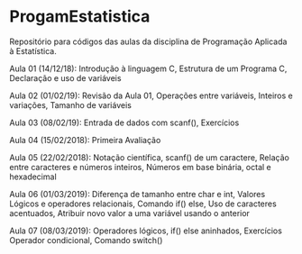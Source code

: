 # ProgamEstatistica
Repositório para códigos das aulas da disciplina de Programação Aplicada à Estatística.
  
Aula 01 (14/12/18): Introdução à linguagem C, Estrutura de um Programa C,
                    Declaração e uso de variáveis
  
Aula 02 (01/02/19): Revisão da Aula 01, Operações entre variáveis,
                    Inteiros e variações, Tamanho de variáveis  
  
Aula 03 (08/02/19): Entrada de dados com scanf(), Exercícios  
  
Aula 04 (15/02/2018): Primeira Avaliação  
  
Aula 05 (22/02/2018): Notação científica, scanf() de um caractere,
                      Relação entre caracteres e números inteiros,
                      Números em base binária, octal e hexadecimal
                      
Aula 06 (01/03/2019): Diferença de tamanho entre char e int, 
                      Valores Lógicos e operadores relacionais,
                      Comando if() else, Uso de caracteres acentuados,
                      Atribuir novo valor a uma variável usando o anterior
                      
Aula 07 (08/03/2019): Operadores lógicos, if() else aninhados, Exercícios
                      Operador condicional, Comando switch()
